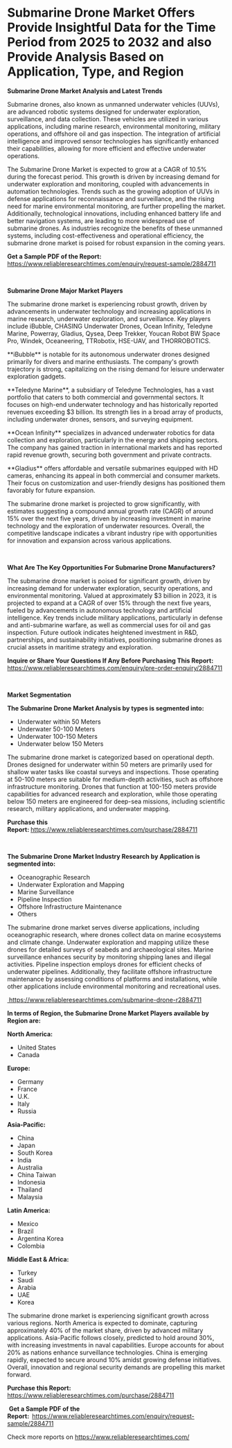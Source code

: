<p><h1>Submarine Drone Market Offers Provide Insightful Data for the Time Period from 2025 to 2032 and also Provide Analysis Based on Application, Type, and Region</h1></p><p><strong>Submarine Drone Market Analysis and Latest Trends</strong></p>
<p><p>Submarine drones, also known as unmanned underwater vehicles (UUVs), are advanced robotic systems designed for underwater exploration, surveillance, and data collection. These vehicles are utilized in various applications, including marine research, environmental monitoring, military operations, and offshore oil and gas inspection. The integration of artificial intelligence and improved sensor technologies has significantly enhanced their capabilities, allowing for more efficient and effective underwater operations.</p><p>The Submarine Drone Market is expected to grow at a CAGR of 10.5% during the forecast period. This growth is driven by increasing demand for underwater exploration and monitoring, coupled with advancements in automation technologies. Trends such as the growing adoption of UUVs in defense applications for reconnaissance and surveillance, and the rising need for marine environmental monitoring, are further propelling the market. Additionally, technological innovations, including enhanced battery life and better navigation systems, are leading to more widespread use of submarine drones. As industries recognize the benefits of these unmanned systems, including cost-effectiveness and operational efficiency, the submarine drone market is poised for robust expansion in the coming years.</p></p>
<p><strong>Get a Sample PDF of the Report:&nbsp;</strong> <a href="https://www.reliableresearchtimes.com/enquiry/request-sample/2884711?utm_campaign=2748&utm_medium=2&utm_source=Github&utm_content=ia&utm_term=13032025&utm_id=submarine-drone">https://www.reliableresearchtimes.com/enquiry/request-sample/2884711</a></p>
<p>&nbsp;</p>
<p><strong>Submarine Drone Major Market Players</strong></p>
<p><p>The submarine drone market is experiencing robust growth, driven by advancements in underwater technology and increasing applications in marine research, underwater exploration, and surveillance. Key players include iBubble, CHASING Underwater Drones, Ocean Infinity, Teledyne Marine, Powerray, Gladius, Qysea, Deep Trekker, Youcan Robot BW Space Pro, Windek, Oceaneering, TTRobotix, HSE-UAV, and THORROBOTICS.</p><p>**iBubble** is notable for its autonomous underwater drones designed primarily for divers and marine enthusiasts. The company's growth trajectory is strong, capitalizing on the rising demand for leisure underwater exploration gadgets.</p><p>**Teledyne Marine**, a subsidiary of Teledyne Technologies, has a vast portfolio that caters to both commercial and governmental sectors. It focuses on high-end underwater technology and has historically reported revenues exceeding $3 billion. Its strength lies in a broad array of products, including underwater drones, sensors, and surveying equipment.</p><p>**Ocean Infinity** specializes in advanced underwater robotics for data collection and exploration, particularly in the energy and shipping sectors. The company has gained traction in international markets and has reported rapid revenue growth, securing both government and private contracts.</p><p>**Gladius** offers affordable and versatile submarines equipped with HD cameras, enhancing its appeal in both commercial and consumer markets. Their focus on customization and user-friendly designs has positioned them favorably for future expansion.</p><p>The submarine drone market is projected to grow significantly, with estimates suggesting a compound annual growth rate (CAGR) of around 15% over the next five years, driven by increasing investment in marine technology and the exploration of underwater resources. Overall, the competitive landscape indicates a vibrant industry ripe with opportunities for innovation and expansion across various applications.</p></p>
<p>&nbsp;</p>
<p><strong>What Are The Key Opportunities For Submarine Drone Manufacturers?</strong></p>
<p><p>The submarine drone market is poised for significant growth, driven by increasing demand for underwater exploration, security operations, and environmental monitoring. Valued at approximately $3 billion in 2023, it is projected to expand at a CAGR of over 15% through the next five years, fueled by advancements in autonomous technology and artificial intelligence. Key trends include military applications, particularly in defense and anti-submarine warfare, as well as commercial uses for oil and gas inspection. Future outlook indicates heightened investment in R&D, partnerships, and sustainability initiatives, positioning submarine drones as crucial assets in maritime strategy and exploration.</p></p>
<p><strong>Inquire or Share Your Questions If Any Before Purchasing This Report:</strong> <a href="https://www.reliableresearchtimes.com/enquiry/pre-order-enquiry/2884711?utm_campaign=2748&utm_medium=2&utm_source=Github&utm_content=ia&utm_term=13032025&utm_id=submarine-drone">https://www.reliableresearchtimes.com/enquiry/pre-order-enquiry/2884711</a></p>
<p>&nbsp;</p>
<p><strong>Market Segmentation</strong></p>
<p><strong>The Submarine Drone Market Analysis by types is segmented into:</strong></p>
<p><ul><li>Underwater within 50 Meters</li><li>Underwater 50-100 Meters</li><li>Underwater 100-150 Meters</li><li>Underwater below 150 Meters</li></ul></p>
<p><p>The submarine drone market is categorized based on operational depth. Drones designed for underwater within 50 meters are primarily used for shallow water tasks like coastal surveys and inspections. Those operating at 50-100 meters are suitable for medium-depth activities, such as offshore infrastructure monitoring. Drones that function at 100-150 meters provide capabilities for advanced research and exploration, while those operating below 150 meters are engineered for deep-sea missions, including scientific research, military applications, and underwater mapping.</p></p>
<p><strong>Purchase this Report:&nbsp;</strong><a href="https://www.reliableresearchtimes.com/purchase/2884711?utm_campaign=2748&utm_medium=2&utm_source=Github&utm_content=ia&utm_term=13032025&utm_id=submarine-drone">https://www.reliableresearchtimes.com/purchase/2884711</a></p>
<p>&nbsp;</p>
<p><strong>The Submarine Drone Market Industry Research by Application is segmented into:</strong></p>
<p><ul><li>Oceanographic Research</li><li>Underwater Exploration and Mapping</li><li>Marine Surveillance</li><li>Pipeline Inspection</li><li>Offshore Infrastructure Maintenance</li><li>Others</li></ul></p>
<p><p>The submarine drone market serves diverse applications, including oceanographic research, where drones collect data on marine ecosystems and climate change. Underwater exploration and mapping utilize these drones for detailed surveys of seabeds and archaeological sites. Marine surveillance enhances security by monitoring shipping lanes and illegal activities. Pipeline inspection employs drones for efficient checks of underwater pipelines. Additionally, they facilitate offshore infrastructure maintenance by assessing conditions of platforms and installations, while other applications include environmental monitoring and recreational uses.</p></p>
<p><a href="https://www.reliableresearchtimes.com/submarine-drone-r2884711?utm_campaign=2748&utm_medium=2&utm_source=Github&utm_content=ia&utm_term=13032025&utm_id=submarine-drone">&nbsp;https://www.reliableresearchtimes.com/submarine-drone-r2884711</a></p>
<p><strong>In terms of Region, the Submarine Drone Market Players available by Region are:</strong></p>
<p>
    <p> <strong> North America: </strong>
        <ul>
            <li>United States</li>
            <li>Canada</li>
        </ul>
        </p> 
    <p> <strong> Europe: </strong>
        <ul>
            <li>Germany</li>
            <li>France</li>
            <li>U.K.</li>
            <li>Italy</li>
            <li>Russia</li>
        </ul>
        </p> 
    <p> <strong> Asia-Pacific: </strong>
        <ul>
            <li>China</li>
            <li>Japan</li>
            <li>South Korea</li>
            <li>India</li>
            <li>Australia</li>
            <li>China Taiwan</li>
            <li>Indonesia</li>
            <li>Thailand</li>
            <li>Malaysia</li>
        </ul>
        </p> 
    <p> <strong> Latin America: </strong>
        <ul>
            <li>Mexico</li>
            <li>Brazil</li>
            <li>Argentina Korea</li>
            <li>Colombia</li>
        </ul>
        </p> 
    <p> <strong> Middle East & Africa: </strong>
        <ul>
            <li>Turkey</li>
            <li>Saudi</li>
            <li>Arabia</li>
            <li>UAE</li>
            <li>Korea</li>
        </ul>
    </p>
    </p>
<p><p>The submarine drone market is experiencing significant growth across various regions. North America is expected to dominate, capturing approximately 40% of the market share, driven by advanced military applications. Asia-Pacific follows closely, predicted to hold around 30%, with increasing investments in naval capabilities. Europe accounts for about 20% as nations enhance surveillance technologies. China is emerging rapidly, expected to secure around 10% amidst growing defense initiatives. Overall, innovation and regional security demands are propelling this market forward.</p></p>
<p><strong>Purchase this Report: </strong><a href="https://www.reliableresearchtimes.com/purchase/2884711?utm_campaign=2748&utm_medium=2&utm_source=Github&utm_content=ia&utm_term=13032025&utm_id=submarine-drone">https://www.reliableresearchtimes.com/purchase/2884711</a></p>
<p>&nbsp;<strong>Get a Sample PDF of the Report:&nbsp;&nbsp;</strong><a href="https://www.reliableresearchtimes.com/enquiry/request-sample/2884711?utm_campaign=2748&utm_medium=2&utm_source=Github&utm_content=ia&utm_term=13032025&utm_id=submarine-drone">https://www.reliableresearchtimes.com/enquiry/request-sample/2884711</a></p>
<p><strong></strong></p>
<p>Check more reports on <a href="https://www.reliableresearchtimes.com/?utm_campaign=2748&utm_medium=2&utm_source=Github&utm_content=ia&utm_term=13032025&utm_id=submarine-drone">https://www.reliableresearchtimes.com/</a></p>